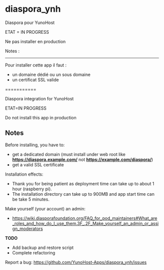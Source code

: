 diaspora_ynh
==========



Diaspora pour YunoHost

ETAT = IN PROGRESS

Ne pas installer en production

Notes :

-------------

Pour installer cette app il faut :
- un domaine dédié ou un sous domaine
- un certificat SSL valide


===========



Diaspora integration for YunoHost

ETAT=IN PROGRESS

Do not install this app in production

Notes
--------------

Before installing, you have to:

- get a dedicated domain (must install under web root like **https://diaspora.example.com/** not **https://example.com/diaspora/**)
- get a valid SSL certificate

Installation effects:

- Thank you for being patient as deployment time can take up to about 1 hour (raspberry pi).
- The installation directory can take up to 900MB and app start time can be take 5 minutes.

Make yourself (your account) an admin:
- https://wiki.diasporafoundation.org/FAQ_for_pod_maintainers#What_are_roles_and_how_do_I_use_them.3F_.2F_Make_yourself_an_admin_or_assign_moderators




**TODO**
* Add backup and restore script
* Complete refactoring

Report a bug: https://github.com/YunoHost-Apps/diaspora_ynh/issues
